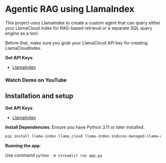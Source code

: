 # Agentic RAG using LlamaIndex

This project uses LlamaIndex to create a custom agent that can query either your LlamaCloud index for RAG-based retrieval or a separate SQL query engine as a tool.

Before that, make sure you grab your LlamaCloud API key for creating LlamaCloudIndex.

**Get API Keys**:

- [LlamaIndex](https://cloud.llamaindex.ai/)

### Watch Demo on YouTube

## Installation and setup

**Get API Keys**:

- [LlamaIndex](https://cloud.llamaindex.ai/)

**Install Dependencies**:
Ensure you have Python 3.11 or later installed.

```bash
pip install llama-index llama_cloud llama-index-indices-managed-llama-cloud llama-parse
```

**Running the app**:

Use command
`python -m streamlit run app.py`
